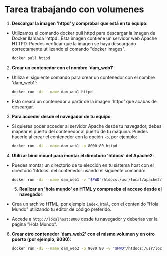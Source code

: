 # Tarea trabajando con volumenes 



1. **Descargar la imagen 'httpd' y comprobar que está en tu equipo**:
- Utilizamos el comando docker pull httpd para descargar la imagen de Docker llamada 'httpd'. Esta imagen contiene un servidor web Apache HTTPD.
Puedes verificar que la imagen se haya descargado correctamente utilizando el comando "docker images".

   ```bash
   docker pull httpd
   ```

2. **Crear un contenedor con el nombre 'dam_web1'**:

- Utiliza el siguiente comando para crear un contenedor con el nombre 'dam_web1':


   ```bash
   docker run -di --name dam_web1 httpd
   ```
- Esto creará un contenedor a partir de la imagen 'httpd' que acabas de descargar.

3. **Para acceder desde el navegador de tu equipo**:

- Si quieres poder acceder al servidor Apache desde tu navegador, debes mapear el puerto del contenedor al puerto de tu máquina. Puedes hacerlo al crear el contenedor con la opción `-p`, por ejemplo:

   ```bash
   docker run -di --name dam_web1 -p 8000:80 httpd
   ```

4. **Utilizar bind mount para montar el directorio 'htdocs' del Apache2**:

- Puedes montar un directorio de tu elección en tu sistema host con el directorio 'htdocs' del contenedor usando el siguiente comando:

   ```bash
   docker run -di --name dam_web1 -v "$PWD"/htdocs:/usr/local/apache2/htdocs/ httpd
   ```
   5. **Realizar un 'hola mundo' en HTML y comprueba el acceso desde el navegador**:

- Crea un archivo HTML, por ejemplo `index.html`, con el contenido "Hola Mundo" utilizando tu editor de código preferido.

- Accede a `http://localhost:8000` desde tu navegador y deberías ver la página "Hola Mundo".

6. **Crear otro contenedor 'dam_web2' con el mismo volumen y en otro puerto (por ejemplo, 9080)**:

   ```bash
   docker run -di --name dam_web2 -p 9080:80 -v "$PWD"/htdocs:/usr/local/apache2/htdocs/ httpd
   ```







